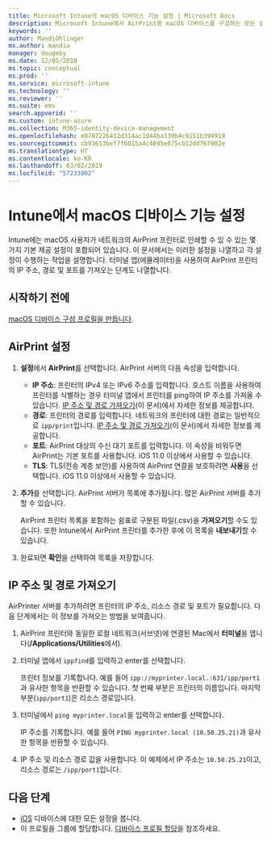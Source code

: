 ```yaml
---
title: Microsoft Intune의 macOS 디바이스 기능 설정 | Microsoft Docs
description: Microsoft Intune에서 AirPrint용 macOS 디바이스를 구성하는 모든 설정을 참조하세요. 또한 네트워크에 있는 AirPrint 서버의 IP 주소, 경로 및 포트 설정을 가져오려 단계를 참조하세요. 디바이스 구성 프로필의 이 설정을 사용하여 네트워크의 AirPrint 서버를 사용하도록 macOS 디바이스를 구성합니다.
keywords: ''
author: MandiOhlinger
ms.author: mandia
manager: dougeby
ms.date: 12/05/2018
ms.topic: conceptual
ms.prod: ''
ms.service: microsoft-intune
ms.technology: ''
ms.reviewer: ''
ms.suite: ems
search.appverid: ''
ms.custom: intune-azure
ms.collection: M365-identity-device-management
ms.openlocfilehash: e0707226412d314ac1d44ba339b4c9151b394919
ms.sourcegitcommit: cb93613bef7f6015a4c4095e875cb12dd76f002e
ms.translationtype: HT
ms.contentlocale: ko-KR
ms.lasthandoff: 03/02/2019
ms.locfileid: "57233902"
---
```

# <a name="macos-device-feature-settings-in-intune"></a>Intune에서 macOS 디바이스 기능 설정

Intune에는 macOS 사용자가 네트워크의 AirPrint 프린터로 인쇄할 수 있 수 있는 몇 가지 기본 제공 설정이 포함되어 있습니다. 이 문서에서는 이러한 설정을 나열하고 각 설정이 수행하는 작업을 설명합니다. 터미널 앱(에뮬레이터)을 사용하여 AirPrint 프린터의 IP 주소, 경로 및 포트를 가져오는 단계도 나열합니다.

## <a name="before-you-begin"></a>시작하기 전에

[macOS 디바이스 구성 프로필을 만듭니다](device-features-configure.md).

## <a name="airprint-settings"></a>AirPrint 설정

1. **설정**에서 **AirPrint**를 선택합니다. AirPrint 서버의 다음 속성을 입력합니다.

    - **IP 주소**: 프린터의 IPv4 또는 IPv6 주소를 입력합니다. 호스트 이름을 사용하여 프린터를 식별하는 경우 터미널 앱에서 프린터를 ping하여 IP 주소를 가져올 수 있습니다. [IP 주소 및 경로 가져오기](#get-the-ip-address-and-path)(이 문서)에서 자세한 정보를 제공합니다.
    - **경로**: 프린터의 경로를 입력합니다. 네트워크의 프린터에 대한 경로는 일반적으로 `ipp/print`입니다. [IP 주소 및 경로 가져오기](#get-the-ip-address-and-path)(이 문서)에서 자세한 정보를 제공합니다.
    - **포트**: AirPrint 대상의 수신 대기 포트를 입력합니다. 이 속성을 비워두면 AirPrint는 기본 포트를 사용합니다. iOS 11.0 이상에서 사용할 수 있습니다.
    - **TLS**: TLS(전송 계층 보안)를 사용하여 AirPrint 연결을 보호하려면 **사용**을 선택합니다. iOS 11.0 이상에서 사용할 수 있습니다.

2. **추가**를 선택합니다. AirPrint 서버가 목록에 추가됩니다. 많은 AirPrint 서버를 추가할 수 있습니다.

    AirPrint 프린터 목록을 포함하는 쉼표로 구분된 파일(.csv)을 **가져오기**할 수도 있습니다. 또한 Intune에서 AirPrint 프린터를 추가한 후에 이 목록을 **내보내기**할 수 있습니다.

3. 완료되면 **확인**을 선택하여 목록을 저장합니다.

## <a name="get-the-ip-address-and-path"></a>IP 주소 및 경로 가져오기

AirPrinter 서버를 추가하려면 프린터의 IP 주소, 리소스 경로 및 포트가 필요합니다. 다음 단계에서는 이 정보를 가져오는 방법을 보여줍니다.

1. AirPrint 프린터와 동일한 로컬 네트워크(서브넷)에 연결된 Mac에서 **터미널**을 엽니다(**/Applications/Utilities**에서).
2. 터미널 앱에서 `ippfind`를 입력하고 enter를 선택합니다.

    프린터 정보를 기록합니다. 예를 들어 `ipp://myprinter.local.:631/ipp/port1`과 유사한 항목을 반환할 수 있습니다. 첫 번째 부분은 프린터의 이름입니다. 마지막 부분(`ipp/port1`)은 리소스 경로입니다.

3. 터미널에서 `ping myprinter.local`을 입력하고 enter를 선택합니다.

   IP 주소를 기록합니다. 예를 들어 `PING myprinter.local (10.50.25.21)`과 유사한 항목을 반환할 수 있습니다.

4. IP 주소 및 리소스 경로 값을 사용합니다. 이 예제에서 IP 주소는 `10.50.25.21`이고, 리소스 경로는 `/ipp/port1`입니다.

## <a name="next-steps"></a>다음 단계

- [iOS](ios-device-features-settings.md) 디바이스에 대한 모든 설정을 봅니다.
- 이 프로필을 그룹에 할당합니다. [디바이스 프로필 할당](device-profile-assign.md)을 참조하세요.
